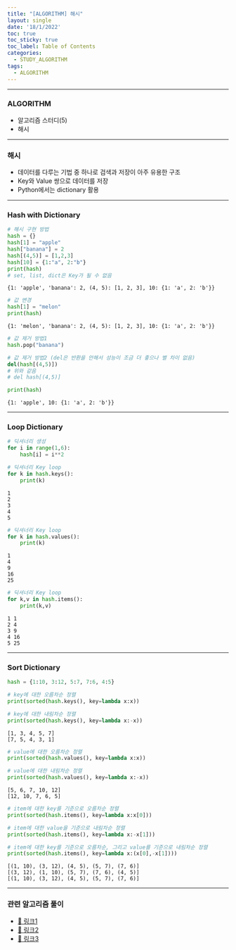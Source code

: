 ```yaml
---
title: "[ALGORITHM] 해시"
layout: single
date: '18/1/2022'
toc: true
toc_sticky: true
toc_label: Table of Contents
categories:
  - STUDY_ALGORITHM
tags:
  - ALGORITHM
---
```

---
### ALGORITHM
* 알고리즘 스터디(5)
* 해시
    
---

### 해시
* 데이터를 다루는 기법 중 하나로 검색과 저장이 아주 유용한 구조
* Key와 Value 쌍으로 데이터를 저장
* Python에서는 dictionary 활용

---

### Hash with Dictionary


```python
# 해시 구현 방법
hash = {}
hash[1] = "apple"
hash["banana"] = 2
hash[(4,5)] = [1,2,3]
hash[10] = {1:"a", 2:"b"}
print(hash)
# set, list, dict은 Key가 될 수 없음
```

    {1: 'apple', 'banana': 2, (4, 5): [1, 2, 3], 10: {1: 'a', 2: 'b'}}



```python
# 값 변경
hash[1] = "melon"
print(hash)
```

    {1: 'melon', 'banana': 2, (4, 5): [1, 2, 3], 10: {1: 'a', 2: 'b'}}



```python
# 값 제거 방법1
hash.pop("banana")

# 값 제거 방법2 (del은 반환을 안해서 성능이 조금 더 좋으나 별 차이 없음)
del(hash[(4,5)])
# 위와 같음
# del hash[(4,5)]

print(hash)
```

    {1: 'apple', 10: {1: 'a', 2: 'b'}}

---

### Loop Dictionary 


```python
# 딕셔너리 생성
for i in range(1,6):
    hash[i] = i**2
```


```python
# 딕셔너리 Key loop
for k in hash.keys():
    print(k)
```

    1
    2
    3
    4
    5



```python
# 딕셔너리 Key loop
for k in hash.values():
    print(k)
```

    1
    4
    9
    16
    25



```python
# 딕셔너리 Key loop
for k,v in hash.items():
    print(k,v)
```

    1 1
    2 4
    3 9
    4 16
    5 25

---

### Sort Dictionary


```python
hash = {1:10, 3:12, 5:7, 7:6, 4:5}
```


```python
# key에 대한 오름차순 정렬
print(sorted(hash.keys(), key=lambda x:x))

# key에 대한 내림차순 정렬
print(sorted(hash.keys(), key=lambda x:-x))
```

    [1, 3, 4, 5, 7]
    [7, 5, 4, 3, 1]



```python
# value에 대한 오름차순 정렬
print(sorted(hash.values(), key=lambda x:x))

# value에 대한 내림차순 정렬
print(sorted(hash.values(), key=lambda x:-x))
```

    [5, 6, 7, 10, 12]
    [12, 10, 7, 6, 5]



```python
# item에 대한 key를 기준으로 오름차순 정렬
print(sorted(hash.items(), key=lambda x:x[0]))

# item에 대한 value을 기준으로 내림차순 정렬
print(sorted(hash.items(), key=lambda x:-x[1]))

# item에 대한 key를 기준으로 오름차순, 그리고 value를 기준으로 내림차순 정렬
print(sorted(hash.items(), key=lambda x:(x[0],-x[1])))
```

    [(1, 10), (3, 12), (4, 5), (5, 7), (7, 6)]
    [(3, 12), (1, 10), (5, 7), (7, 6), (4, 5)]
    [(1, 10), (3, 12), (4, 5), (5, 7), (7, 6)]

---

### 관련 알고리즘 풀이
* [🔗 링크1]()
* [🔗 링크2]()
* [🔗 링크3]()
